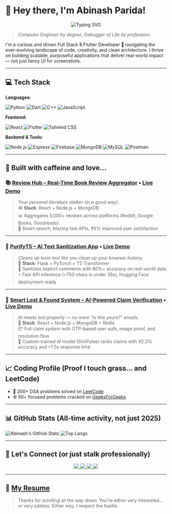# 👋 Hey there, I'm Abinash Parida!

<p align="center">
  <img src="https://readme-typing-svg.herokuapp.com?font=Fira+Code&color=00F7FF&size=30&center=true&vCenter=true&width=650&duration=1000&pause=300&lines=←+HUSTLING+→;←+CODING+→;←+GRINDING+→;←+IMPROVING+→;←+LEARNING+→;←+BUILDING+→;←+DEBUGGING+→;←+DEPLOYING+→;←+DESIGNING+→;←+REFACTORING+→;←+INNOVATING+→;←+EXPLORING+→;←+OPTIMIZING+→;←+GROWING+→;←+CRASHING+→;←+COMMITTING+→;←+PUSHING+→;←+REVISING+→;←+UPSKILLING+→;←+SURVIVING+→;←+PROBLEM-SOLVING+→;←+DREAMING+→;←+RELOADING+→;←+QUESTIONING+→;←+THINKING+→;←+ITERATING+→;←+UPGRADING+→;←+RESTARTING+→;←+EXECUTING+→;←+BRAINSTORMING+→" alt="Typing SVG" />
</p>

> *Computer Engineer by degree, Debugger of Life by profession.*

I'm a curious and driven Full Stack & Flutter Developer 🚀 navigating the ever-evolving landscape of code, creativity, and clean architecture. I thrive on building scalable, purposeful applications that deliver real-world impact — not just fancy UI for screenshots.

---

## 💻 Tech Stack

**Languages:**  

![Python](https://img.shields.io/badge/Python-3776AB?style=for-the-badge&logo=python&logoColor=white) 
![Dart](https://img.shields.io/badge/Dart-0175C2?style=for-the-badge&logo=dart&logoColor=white) 
![C++](https://img.shields.io/badge/C++-00599C?style=for-the-badge&logo=cplusplus&logoColor=white) 
![JavaScript](https://img.shields.io/badge/JavaScript-F7DF1E?style=for-the-badge&logo=javascript&logoColor=black)

**Frontend:**  

![React](https://img.shields.io/badge/React-20232A?style=for-the-badge&logo=react&logoColor=61DAFB)
![Flutter](https://img.shields.io/badge/Flutter-02569B?style=for-the-badge&logo=flutter&logoColor=white)
![Tailwind CSS](https://img.shields.io/badge/Tailwind-38B2AC?style=for-the-badge&logo=tailwind-css&logoColor=white)

**Backend & Tools:**  

![Node.js](https://img.shields.io/badge/Node.js-339933?style=for-the-badge&logo=nodedotjs&logoColor=white)
![Express](https://img.shields.io/badge/Express.js-000000?style=for-the-badge&logo=express&logoColor=white)
![Firebase](https://img.shields.io/badge/Firebase-FFCA28?style=for-the-badge&logo=firebase&logoColor=black)
![MongoDB](https://img.shields.io/badge/MongoDB-47A248?style=for-the-badge&logo=mongodb&logoColor=white)
![MySQL](https://img.shields.io/badge/MySQL-00758F?style=for-the-badge&logo=mysql&logoColor=white)
![Postman](https://img.shields.io/badge/Postman-FF6C37?style=for-the-badge&logo=postman&logoColor=white)

---

## 🧠 Built with caffeine and love...

### 📚 [Review Hub – Real-Time Book Review Aggregator](https://github.com/Abinash2004/ReviewHub) • [Live Demo](https://reviewhub-v62d.onrender.com/)
> *Your personal literature stalker (in a good way).*  
🕸️ **Stack**: React + Node.js + MongoDB  
📊 Aggregates 5,000+ reviews across platforms (Reddit, Google Books, Goodreads)  
🧠 Smart search, blazing fast APIs, 85% improved user satisfaction

---

### 🧼 [PurifyT5 – AI Text Sanitization App](https://github.com/Abinash2004/PurifyT5) • [Live Demo](https://mild-shoshanna-abinashparida-5307eebe.koyeb.app/)
> *Cleans up toxic text like you clean up your browser history.*  
🤖 **Stack**: Flask + PyTorch + T5 Transformer  
🧪 Sanitizes explicit comments with 80%+ accuracy on real-world data  
⚡ Fast API inference (~750 chars in under 25s), Hugging Face deployment ready

---

### 🎒 [Smart Lost & Found System – AI-Powered Claim Verification](https://github.com/Abinash2004/Smart-Lost-and-Found) • [Live Demo](https://smart-lost-found-frontend.onrender.com)
> *AI meets lost property — no more “Is this yours?” emails.*  
🧩 **Stack**: React + Node.js + MongoDB + Redis  
📦 Full claim system with OTP-based user auth, image proof, and resolution flow  
🧠 Custom-trained AI model (SimPulse) ranks claims with 92.3% accuracy and <1.5s response time

---

## 📈 Coding Profile (Proof I touch grass... and LeetCode)

- 🧩 200+ DSA problems solved on [LeetCode](https://leetcode.com/u/abinash2004/)
- ⚙️ 50+ focused problems cracked on [GeeksForGeeks](https://www.geeksforgeeks.org/user/abinash2004/?ref=header_profile)

---

## 📊 GitHub Stats (All-time activity, not just 2025)

![Abinash's GitHub Stats](https://github-readme-stats.vercel.app/api?username=Abinash2004&show_icons=true&theme=radical&include_all_commits=true&count_private=true)  ![Top Langs](https://github-readme-stats.vercel.app/api/top-langs/?username=Abinash2004&layout=compact&theme=radical)

---

## 🤝 Let's Connect (or just stalk professionally)

<p align="center">
  <a href="https://www.linkedin.com/in/abinashparida28/">
    <img src="https://img.shields.io/badge/LinkedIn-blue?style=for-the-badge&logo=linkedin&logoColor=white" />
  </a>
  <a href="https://x.com/abinash_p28">
    <img src="https://img.shields.io/badge/Twitter-1DA1F2?style=for-the-badge&logo=twitter&logoColor=white" />
  </a>
  <a href="https://github.com/Abinash2004">
    <img src="https://img.shields.io/badge/GitHub-100000?style=for-the-badge&logo=github&logoColor=white" />
  </a>
  <a href="mailto:abinashparida2021@gmail.com">
    <img src="https://img.shields.io/badge/Email-D14836?style=for-the-badge&logo=gmail&logoColor=white" />
  </a>
</p>

---

## 📄 [My Resume](https://drive.google.com/drive/folders/1VgBitIUK2R8K85HN0Burn4UkmG4lOsDt?usp=sharing)

> Thanks for scrolling all the way down. You're either very interested... or very jobless. Either way, I respect the hustle.

